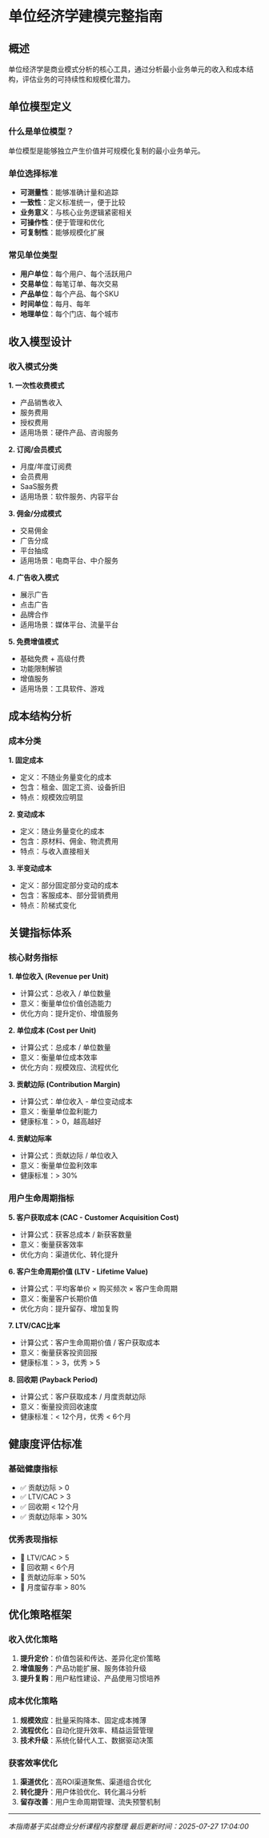 # 单位经济学建模完整指南

## 概述

单位经济学是商业模式分析的核心工具，通过分析最小业务单元的收入和成本结构，评估业务的可持续性和规模化潜力。

## 单位模型定义

### 什么是单位模型？
单位模型是能够独立产生价值并可规模化复制的最小业务单元。

### 单位选择标准
- **可测量性**：能够准确计量和追踪
- **一致性**：定义标准统一，便于比较
- **业务意义**：与核心业务逻辑紧密相关
- **可操作性**：便于管理和优化
- **可复制性**：能够规模化扩展

### 常见单位类型
- **用户单位**：每个用户、每个活跃用户
- **交易单位**：每笔订单、每次交易
- **产品单位**：每个产品、每个SKU
- **时间单位**：每月、每年
- **地理单位**：每个门店、每个城市

## 收入模型设计

### 收入模式分类

**1. 一次性收费模式**
- 产品销售收入
- 服务费用
- 授权费用
- 适用场景：硬件产品、咨询服务

**2. 订阅/会员模式**
- 月度/年度订阅费
- 会员费用
- SaaS服务费
- 适用场景：软件服务、内容平台

**3. 佣金/分成模式**
- 交易佣金
- 广告分成
- 平台抽成
- 适用场景：电商平台、中介服务

**4. 广告收入模式**
- 展示广告
- 点击广告
- 品牌合作
- 适用场景：媒体平台、流量平台

**5. 免费增值模式**
- 基础免费 + 高级付费
- 功能限制解锁
- 增值服务
- 适用场景：工具软件、游戏

## 成本结构分析

### 成本分类

**1. 固定成本**
- 定义：不随业务量变化的成本
- 包含：租金、固定工资、设备折旧
- 特点：规模效应明显

**2. 变动成本**
- 定义：随业务量变化的成本
- 包含：原材料、佣金、物流费用
- 特点：与收入直接相关

**3. 半变动成本**
- 定义：部分固定部分变动的成本
- 包含：客服成本、部分营销费用
- 特点：阶梯式变化

## 关键指标体系

### 核心财务指标

**1. 单位收入 (Revenue per Unit)**
- 计算公式：总收入 / 单位数量
- 意义：衡量单位价值创造能力
- 优化方向：提升定价、增值服务

**2. 单位成本 (Cost per Unit)**
- 计算公式：总成本 / 单位数量
- 意义：衡量单位成本效率
- 优化方向：规模效应、流程优化

**3. 贡献边际 (Contribution Margin)**
- 计算公式：单位收入 - 单位变动成本
- 意义：衡量单位盈利能力
- 健康标准：> 0，越高越好

**4. 贡献边际率**
- 计算公式：贡献边际 / 单位收入
- 意义：衡量单位盈利效率
- 健康标准：> 30%

### 用户生命周期指标

**5. 客户获取成本 (CAC - Customer Acquisition Cost)**
- 计算公式：获客总成本 / 新获客数量
- 意义：衡量获客效率
- 优化方向：渠道优化、转化提升

**6. 客户生命周期价值 (LTV - Lifetime Value)**
- 计算公式：平均客单价 × 购买频次 × 客户生命周期
- 意义：衡量客户长期价值
- 优化方向：提升留存、增加复购

**7. LTV/CAC比率**
- 计算公式：客户生命周期价值 / 客户获取成本
- 意义：衡量获客投资回报
- 健康标准：> 3，优秀 > 5

**8. 回收期 (Payback Period)**
- 计算公式：客户获取成本 / 月度贡献边际
- 意义：衡量投资回收速度
- 健康标准：< 12个月，优秀 < 6个月

## 健康度评估标准

### 基础健康指标
- ✅ 贡献边际 > 0
- ✅ LTV/CAC > 3
- ✅ 回收期 < 12个月
- ✅ 贡献边际率 > 30%

### 优秀表现指标
- 🌟 LTV/CAC > 5
- 🌟 回收期 < 6个月
- 🌟 贡献边际率 > 50%
- 🌟 月度留存率 > 80%

## 优化策略框架

### 收入优化策略
1. **提升定价**：价值包装和传达、差异化定价策略
2. **增值服务**：产品功能扩展、服务体验升级
3. **提升复购**：用户粘性建设、产品使用习惯培养

### 成本优化策略
1. **规模效应**：批量采购降本、固定成本摊薄
2. **流程优化**：自动化提升效率、精益运营管理
3. **技术升级**：系统化替代人工、数据驱动决策

### 获客效率优化
1. **渠道优化**：高ROI渠道聚焦、渠道组合优化
2. **转化提升**：用户体验优化、转化漏斗分析
3. **留存改善**：用户生命周期管理、流失预警机制

---
*本指南基于实战商业分析课程内容整理*
*最后更新时间：2025-07-27 17:04:00*
